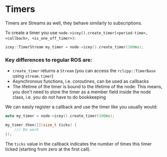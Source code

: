 # Timers 

Timers are Streams as well, they behave similarly to subscriptions. 

To create a timer you use  `node->icey().create_timer(<period-time>, <callback>, <is_one_off_timer>)`:
```cpp
icey::TimerStream my_timer = node->icey().create_timer(100ms);
```

### Key differences to regular ROS are: 
  - `create_timer` returns a `Stream` (you can access the `rclcpp::TimerBase` using `stream.timer`)
  - Asynchronous functions, i.e. coroutines, can be used as callbacks
  - The lifetime of the timer is bound to the lifetime of the node: This means, you don't need to store the timer as a member field inside the node class, i.e. you do not have to do bookkeeping
     
We can easily register a callback and use the timer like you usually would: 

```cpp
auto my_timer = node->icey().create_timer(100ms);

my_timer.then([](size_t ticks) {
    /// Do work
});
```

The `ticks` value in the callback indicates the number of times this timer ticked (starting from zero at the first call).